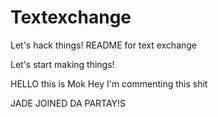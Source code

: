 # Textexchange
Let's hack things!
README for text exchange

Let's start making things!

HELLO this is Mok
Hey I'm commenting this shit

JADE JOINED DA PARTAY!S